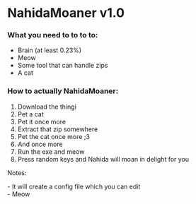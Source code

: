 <h1>NahidaMoaner v1.0</h1>
<h3>What you need to to to to:</h3>
<ul>
  <li>Brain (at least 0.23%)</li>
  <li>Meow</li>
  <li>Some tool that can handle zips</li>
  <li>A cat</li>
</ul>

<h3> How to actually NahidaMoaner:</h3>
<ol>
  <li>Download the thingi</li>
  <li>Pet a cat</li>
  <li>Pet it once more</li>
  <li>Extract that zip somewhere</li>
  <li>Pet the cat once more ;3</li>
  <li>And once more</li>
  <li>Run the exe and meow</li>
  <li>Press random keys and Nahida will moan in delight for you</li>
</ol>

<p>Notes:</p>
- It will create a config file which you can edit<br>
- Meow
